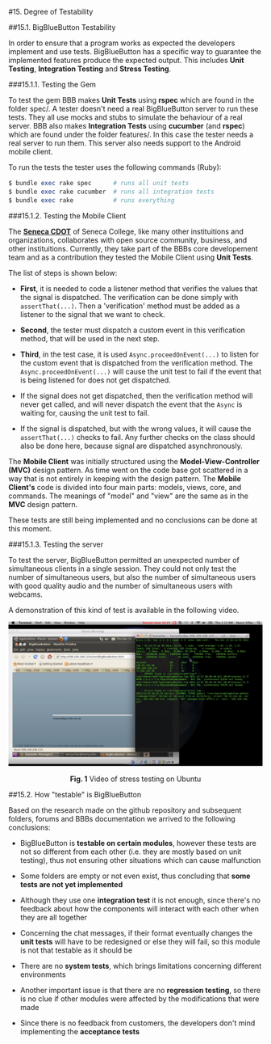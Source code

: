 #15. Degree of Testability

##15.1. BigBlueButton Testability

In order to ensure that a program works as expected the developers implement and use tests. BigBlueButton has a specific way to guarantee the implemented features produce the expected output. This includes **Unit Testing**, **Integration Testing** and **Stress Testing**. 

###15.1.1. Testing the Gem

To test the gem BBB makes **Unit Tests** using **rspec** which are found in the folder spec/. A tester doesn't need a real BigBlueButton server to run these tests. They all use mocks and stubs to simulate the behaviour of a real server. BBB also makes **Integration Tests** using **cucumber** (and **rspec**) which are found under the folder features/. In this case the tester needs a real server to run them. This server also needs support to the Android mobile client.

To run the tests the tester uses the following commands (Ruby):
```ruby
$ bundle exec rake spec      # runs all unit tests
$ bundle exec rake cucumber  # runs all integration tests
$ bundle exec rake           # runs everything
```

###15.1.2. Testing the Mobile Client

The <a href="http://cdot.senecacollege.ca/">**Seneca CDOT**</a> of Seneca College, like many other instituitions and organizations, collaborates with open source community, business, and other instituitions. Currently, they take part of the BBBs core developement team and as a contribution they tested the Mobile Client using **Unit Tests**.  

The list of steps is shown below:  

  * **First**, it is needed to code a listener method that verifies the values that the signal is dispatched. The verification can be done simply with <code>assertThat(...)</code>. Then a 'verification' method must be added as a listener to the signal that we want to check.  
  
  * **Second**, the tester must dispatch a custom event in this verification method, that will be used in the next step.  
  
  * **Third**, in the test case, it is used <code>Async.proceedOnEvent(...)</code> to listen for the custom event that is dispatched from the verification method. The <code>Async.proceedOnEvent(...)</code> will cause the unit test to fail if the event that is being listened for does not get dispatched.  
  
  * If the signal does not get dispatched, then the verification method will never get called, and will never dispatch the event that the <code>Async</code> is waiting for, causing the unit test to fail.  
  
  * If the signal is dispatched, but with the wrong values, it will cause the <code>assertThat(...)</code> checks to fail. Any further checks on the class should also be done here, because signal are dispatched asynchronously.

The **Mobile Client** was initially structured using the **Model-View-Controller (MVC)** design pattern. As time went on the code base got scattered in a way that is not entirely in keeping with the design pattern. The **Mobile Client's** code is divided into four main parts: models, views, core, and commands. The meanings of "model" and "view" are the same as in the **MVC** design pattern.

These tests are still being implemented and no conclusions can be done at this moment.

###15.1.3. Testing the server

To test the server, BigBlueButton permitted an unexpected number of simultaneous clients in a single session. They could not only test the number of simultaneous users, but also the number of simultaneous users with good quality audio and the number of simultaneous users with webcams.

A demonstration of this kind of test is available in the following video.  

<p align="center">
 <a href="https://www.youtube.com/watch?v=Av8a0gB-Y3I"><img src="images/youtube_stress_testing.png"></a>
 <span class="caption">
  <p align="center"><b>Fig. 1</b> Video of stress testing on Ubuntu</p>
 </span>
</p>

##15.2. How "testable" is BigBlueButton

Based on the research made on the github repository and subsequent folders, forums and BBBs documentation we arrived to the following conclusions:

 * BigBlueButton is **testable on certain modules**, however these tests are not so different from each other (i.e. they are mostly based on unit testing), thus not ensuring other situations which can cause malfunction  
 
 * Some folders are empty or not even exist, thus concluding that **some tests are not yet implemented**  
 
 * Although they use one **integration test** it is not enough, since there's no feedback about how the components will interact with each other when they are all together  
 
 * Concerning the chat messages, if their format eventually changes the **unit tests** will have to be redesigned or else they will fail, so this module is not that testable as it should be  

 * There are no **system tests**, which brings limitations concerning different environments  

 * Another important issue is that there are no **regression testing**, so there is no clue if other modules were affected by the modifications that were made  

 * Since there is no feedback from customers, the developers don't mind implementing the **acceptance tests**

<!-- 
How to improve the testability of software components

Controllability: The degree to which it is possible to control the state of the component under test (CUT) as required for testing.

Observability: The degree to which it is possible to observe (intermediate and final) test results.

Isolateability: The degree to which the component under test (CUT) can be tested in isolation.

Separation of concerns: The degree to which the component under test has a single, well defined responsibility.

Understandability: The degree to which the component under test is documented or self-explaining.

Heterogeneity: The degree to which the use of diverse technologies requires to use diverse test methods and tools in parallel. -->

